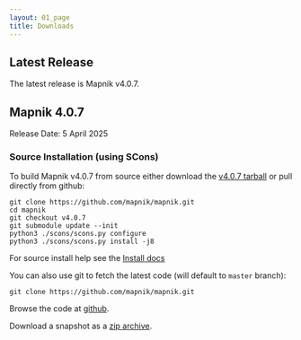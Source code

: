 ```yaml
---
layout: 01_page
title: Downloads
---
```


## Latest Release

The latest release is Mapnik v4.0.7.

## Mapnik 4.0.7

Release Date: 5 April 2025

### Source Installation (using SCons)

To build Mapnik v4.0.7 from source either download the [v4.0.7 tarball](https://github.com/mapnik/mapnik/releases/download/v4.0.7/mapnik-v4.0.7.tar.bz2) or pull directly from github:

    git clone https://github.com/mapnik/mapnik.git
    cd mapnik
    git checkout v4.0.7
    git submodule update --init
    python3 ./scons/scons.py configure
    python3 ./scons/scons.py install -j8

For source install help see the [Install docs](https://github.com/mapnik/mapnik/blob/v4.0.7/INSTALL.md)

You can also use git to fetch the latest code (will default to `master` branch):

    git clone https://github.com/mapnik/mapnik.git

Browse the code at [github](https://github.com/mapnik/mapnik).

Download a snapshot as a [zip archive](https://github.com/mapnik/mapnik/archive/master.zip).
